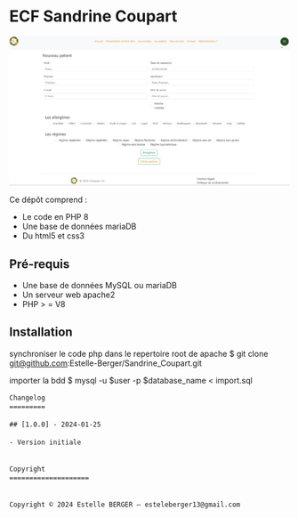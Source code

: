 ECF Sandrine Coupart
==============

![readme.md.png](./assets/images/readme.md.png)

Ce dépôt comprend :
* Le code en PHP 8
* Une base de données mariaDB 
* Du html5 et css3


Pré-requis
----------

* Une base de données MySQL ou mariaDB
* Un serveur web apache2
* PHP > = V8



Installation
------------

synchroniser le code php dans le repertoire root de apache
   $ git clone git@github.com:Estelle-Berger/Sandrine_Coupart.git
   
importer la bdd 
   $ mysql -u $user -p $database_name < import.sql
```
Changelog
=========

## [1.0.0] - 2024-01-25

- Version initiale
                     

Copyright 
====================


Copyright © 2024 Estelle BERGER – esteleberger13@gmail.com
